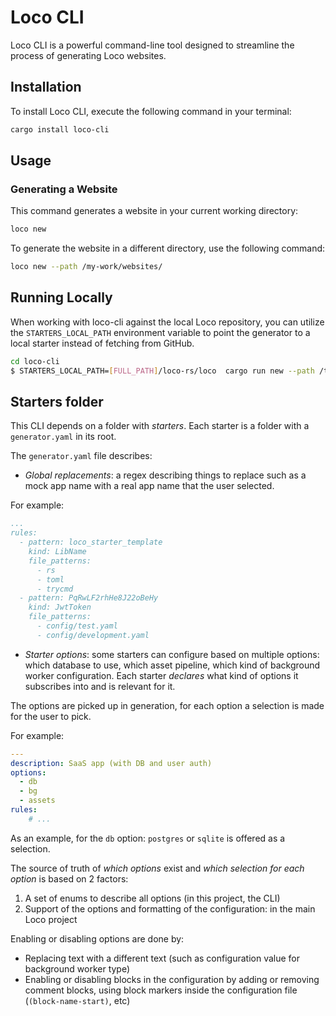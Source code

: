 # Loco CLI

Loco CLI is a powerful command-line tool designed to streamline the process of generating Loco websites.

## Installation

To install Loco CLI, execute the following command in your terminal:

```sh
cargo install loco-cli
```

## Usage

### Generating a Website

This command generates a website in your current working directory:

```sh
loco new
```

To generate the website in a different directory, use the following command:

```sh
loco new --path /my-work/websites/
```


## Running Locally

When working with loco-cli against the local Loco repository, you can utilize the `STARTERS_LOCAL_PATH` environment variable to point the generator to a local starter instead of fetching from GitHub.

```sh
cd loco-cli
$ STARTERS_LOCAL_PATH=[FULL_PATH]/loco-rs/loco  cargo run new --path /tmp
```

## Starters folder

This CLI depends on a folder with _starters_. Each starter is a folder with a `generator.yaml` in its root.

The `generator.yaml` file describes:

* _Global replacements_: a regex describing things to replace such as a mock app name with a real app name that the user selected.

For example:
```yaml
...
rules:
  - pattern: loco_starter_template
    kind: LibName
    file_patterns:
      - rs
      - toml
      - trycmd
  - pattern: PqRwLF2rhHe8J22oBeHy
    kind: JwtToken
    file_patterns:
      - config/test.yaml
      - config/development.yaml
```

* _Starter options_: some starters can configure based on multiple options: which database to use, which asset pipeline, which kind of background worker configuration. Each starter _declares_ what kind of options it subscribes into and is relevant for it.

The options are picked up in generation, for each option a selection is made for the user to pick.

For example:

```yaml
---
description: SaaS app (with DB and user auth)
options:
  - db
  - bg
  - assets
rules:
    # ...
```

As an example, for the `db` option: `postgres` or `sqlite` is offered as a selection.

The source of truth of _which options_ exist and _which selection for each option_ is based on 2 factors:

1. A set of enums to describe all options (in this project, the CLI)
2. Support of the options and formatting of the configuration: in the main Loco project

Enabling or disabling options are done by:

* Replacing text with a different text (such as configuration value for background worker type)
* Enabling or disabling blocks in the configuration by adding or removing comment blocks, using block markers inside the configuration file (`(block-name-start)`, etc)
